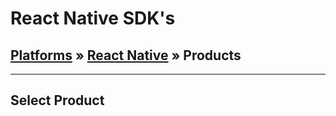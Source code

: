 # React Native SDK's

## [Platforms](/platforms/) &raquo; [React Native](/platforms/react-native.md) &raquo; Products

---

## Select Product

[![UMFA](../assets/spcr.gif ':class=product-umfa')](react-native/umfa/)
[![UMFA](../assets/spcr.gif ':class=product-fido')](react-native/fido/)
